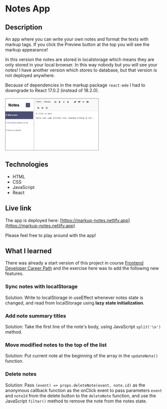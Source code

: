 # Notes App

## Description
An app where you can write your own notes and format the texts with markup tags. If you click the Preview button at the top you will see the markup appearance!

In this version the notes are stored in localstorage which means they are only stored in your local browser. In this way nobody but you will see your notes! I have another version which stores to database, but that version is not deployed anywhere.

Because of dependencies in the markup package `react-mde` I had to downgrade to React 17.0.2 (instead of 18.2.0).
<br/>
<br/>
<img src="my-notes.png" alt="Screenshot." width="300px"/>

## Technologies
- HTML
- CSS
- JavaScript
- React

## Live link
The app is deployed here:
[https://markup-notes.netlify.app](https://markup-notes.netlify.app)

Please feel free to play around with the app!

## What I learned
There was already a start version of this project in course [Frontend Developer Career Path](https://scrimba.com/learn/frontend) and the exercise here was to add the following new features.

### Sync notes with localStorage 
Solution: Write to localStorage in useEffect whenever notes state is changed, and read from localStorage using **lazy state initialization**.

### Add note summary titles
Solution: Take the first line of the note's body, using JavaScript `split('\n')` method.

### Move modified notes to the top of the list
Solution: Put current note at the beginning of the array in the `updateNote()` function.

### Delete notes
Solution: Pass `(event) => props.deleteNote(event, note.id)` as the anonymous callback function as the onClick event to pass parameters `event` and `noteId` from the delete button to the `deleteNote` function, and use the JavaScript `filter()` method to remove the note from the notes state.
